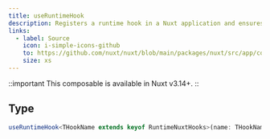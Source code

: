 ```yaml
---
title: useRuntimeHook
description: Registers a runtime hook in a Nuxt application and ensures it is properly disposed of when the scope is destroyed.
links:
  - label: Source
    icon: i-simple-icons-github
    to: https://github.com/nuxt/nuxt/blob/main/packages/nuxt/src/app/composables/hook.ts
    size: xs
---
```


::important
This composable is available in Nuxt v3.14+.
::

## Type

```ts [signature]
useRuntimeHook<THookName extends keyof RuntimeNuxtHooks>(name: THookName, fn: RuntimeNuxtHooks): void
```


